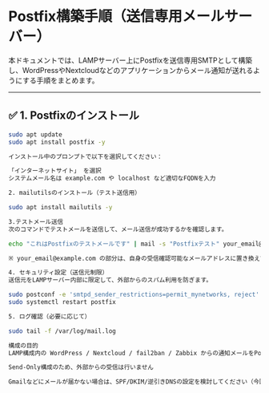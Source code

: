 # Postfix構築手順（送信専用メールサーバー）

本ドキュメントでは、LAMPサーバー上にPostfixを送信専用SMTPとして構築し、WordPressやNextcloudなどのアプリケーションからメール通知が送れるようにする手順をまとめます。

---

## ✅ 1. Postfixのインストール

```bash
sudo apt update
sudo apt install postfix -y

インストール中のプロンプトで以下を選択してください：

「インターネットサイト」 を選択
システムメール名は example.com や localhost など適切なFQDNを入力

2. mailutilsのインストール（テスト送信用）

sudo apt install mailutils -y

3.テストメール送信
次のコマンドでテストメールを送信して、メール送信が成功するかを確認します。

echo "これはPostfixのテストメールです" | mail -s "Postfixテスト" your_email@example.com

※ your_email@example.com の部分は、自身の受信確認可能なメールアドレスに置き換えてください。

4. セキュリティ設定（送信元制限）
送信元をLAMPサーバー内部に限定して、外部からのスパム利用を防ぎます。

sudo postconf -e 'smtpd_sender_restrictions=permit_mynetworks, reject'
sudo systemctl restart postfix

5. ログ確認（必要に応じて）

sudo tail -f /var/log/mail.log

構成の目的
LAMP構成内の WordPress / Nextcloud / fail2ban / Zabbix からの通知メールをPostfix経由で送信

Send-Only構成のため、外部からの受信は行いません

Gmailなどにメールが届かない場合は、SPF/DKIM/逆引きDNSの設定を検討してください（今回の構成では省略）

